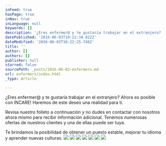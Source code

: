```yaml
---
inFeed: true
hasPage: true
inNav: true
inLanguage: null
keywords: []
description: '¿Eres enfermer@ y te gustaría trabajar en el extranjero? Ahora es posible con INCARE! Haremos de este deseo una realidad para ti. '
datePublished: '2016-06-03T10:22:34.822Z'
dateModified: '2016-06-03T10:22:25.746Z'
title: ''
author: []
authors: []
publisher: null
starred: false
sourcePath: _posts/2016-06-03-enfermers.md
url: enfermers/index.html
_type: Article

---
```

¿Eres enfermer@ y te gustaría trabajar en el extranjero? Ahora es posible con INCARE! Haremos de este deseo una realidad para ti. 

Revisa nuestro folleto a continuación y no dudes en contactar con nosotros ahora mismo para recibir información adicional. Tenemos numerosas ofertas de nuestros clientes y una de ellas puede ser tuya. 

Te brindamos la posibilidad de obtener un puesto estable, mejorar tu idioma y aprender nuevas culturas. ![](https://the-grid-user-content.s3-us-west-2.amazonaws.com/62ce5b9b-e519-433f-b089-6f06b5b3072d.jpg)
![](https://the-grid-user-content.s3-us-west-2.amazonaws.com/ca5aba09-8595-4cbb-8b68-6fb875017794.jpg)
![](https://the-grid-user-content.s3-us-west-2.amazonaws.com/f6ad422a-b0a2-4cad-b7e2-1baa391034f9.jpg)
![](https://the-grid-user-content.s3-us-west-2.amazonaws.com/a5b0eb24-8b6c-4a66-81a6-7a12fd16667b.jpg)
![](https://the-grid-user-content.s3-us-west-2.amazonaws.com/edabefff-b09a-45a4-9435-4ff837e66e2c.jpg)
![](https://the-grid-user-content.s3-us-west-2.amazonaws.com/a424f2ab-013e-4fdd-b8ba-e77b01f3703c.jpg)
![](https://the-grid-user-content.s3-us-west-2.amazonaws.com/a96c9b47-cb8e-4334-88fe-9fbc0bd88a40.jpg)